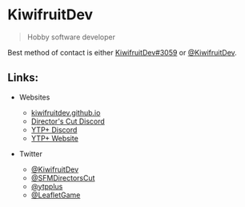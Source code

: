 # KiwifruitDev

> Hobby software developer

Best method of contact is either [KiwifruitDev#3059](https://discord.com/users/728082336536854559) or [@KiwifruitDev](https://twitter.com/KiwifruitDev).

## Links:

- Websites
  - [kiwifruitdev.github.io](https://kiwifruitdev.github.io/)
  - [Director's Cut Discord](https://discord.gg/3X3teNecWs)
  - [YTP+ Discord](https://discord.gg/8ppmspR6Wh)
  - [YTP+ Website](https://ytp-plus.github.io/)

- Twitter
  - [@KiwifruitDev](https://twitter.com/KiwifruitDev)
  - [@SFMDirectorsCut](https://twitter.com/SFMDirectorsCut)
  - [@ytpplus](https://twitter.com/ytpplus)
  - [@LeafletGame](https://twitter.com/LeafletGame)
